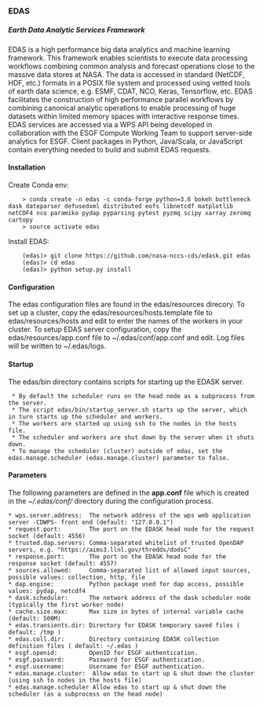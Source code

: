 ### EDAS

##### Earth Data Analytic Services Framework

EDAS is a high performance big data analytics and machine learning framework. This framework enables scientists to execute data processing workflows combining common analysis and forecast operations close to the massive data stores at NASA. The data is accessed in standard (NetCDF, HDF, etc.) formats in a POSIX file system and processed using vetted tools of earth data science, e.g. ESMF, CDAT, NCO, Keras, Tensorflow, etc.  EDAS facilitates the construction of high performance parallel workflows by combining canonical analytic operations to enable processing of huge datasets within limited memory spaces with interactive response times. EDAS services are accessed via a WPS API being developed in collaboration with the ESGF Compute Working Team to support server-side analytics for ESGF. Client packages in Python, Java/Scala, or JavaScript contain everything needed to build and submit EDAS requests.   

#### Installation

Create Conda env:
```
    > conda create -n edas -c conda-forge python=3.6 bokeh bottleneck dask dateparser defusedxml distributed eofs libnetcdf matplotlib netCDF4 nco paramiko pydap pyparsing pytest pyzmq scipy xarray zeromq cartopy 
    > source activate edas
```    
Install EDAS:
```
    (edas)> git clone https://github.com/nasa-nccs-cds/edask.git edas
    (edas)> cd edas
    (edas)> python setup.py install
```

#### Configuration

The edas configuration files are found in the edas/resources direcory.
To set up a cluster, copy the edas/resources/hosts.template file to edas/resources/hosts and edit to enter the names of the workers in your cluster.
To setup EDAS server configuration, copy the edas/resources/app.conf file to ~/.edas/conf/app.conf and edit.
Log files will be written to ~/.edas/logs.

#### Startup

The edas/bin directory contains scripts for starting up the EDASK server.

     * By default the scheduler runs on the head node as a subprocess from the server.
     * The script edas/bin/startup_server.sh starts up the server, which in turn starts up the scheduler and workers.
     * The workers are started up using ssh to the nodes in the hosts file.
     * The scheduler and workers are shut down by the server when it shuts down.
     * To manage the scheduler (cluster) outside of edas, set the edas.manage.scheduler (edas.manage.cluster) parameter to false.

#### Parameters
  The following parameters are defined in the **app.conf** file which is created in the *~/.edas/conf/* directory during the configuration process.
```
* wps.server.address:  The network address of the wps web application server -CDWPS- front end (default: "127.0.0.1")
* request.port:        The port on the EDASK head node for the request socket (default: 4556)
* trusted.dap.servers: Comma-separated whitelist of trusted OpenDAP servers, e.g. "https://aims3.llnl.gov/thredds/dodsC"
* response.port:       The port on the EDASK head node for the response socket (default: 4557)
* sources.allowed:     Comma-separated list of allowed input sources, possible values: collection, http, file
* dap.engine:          Python package used for dap access, possible values: pydap, netcdf4
* dask.scheduler:      The network address of the dask scheduler node (typically the first worker node)
* cache.size.max:      Max size in bytes of internal variable cache (default: 500M)
* edas.transients.dir: Directory for EDASK temporary saved files ( default: /tmp ) 
* edas.coll.dir:       Directory containing EDASK collection definition files ( default: ~/.edas )
* esgf.openid:         OpenID for ESGF authentication.
* esgf.password:       Password for ESGF authentication.
* esgf.username:       Username for ESGF authentication.
* edas.manage.cluster:  Allow edas to start up & shut down the cluster (using ssh to nodes in the hosts file)
* edas.manage.scheduler Allow edas to start up & shut down the scheduler (as a subprocess on the head node)
```
